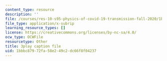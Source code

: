 ```yaml
---
content_type: resource
description: ''
file: /courses/res-10-s95-physics-of-covid-19-transmission-fall-2020/1bbbc87972fa58e249c2dc66f8f04237_lFDL2Qif2vE.srt
file_type: application/x-subrip
learning_resource_types: []
license: https://creativecommons.org/licenses/by-nc-sa/4.0/
ocw_type: OCWFile
resourcetype: Other
title: 3play caption file
uid: 1bbbc879-72fa-58e2-49c2-dc66f8f04237
---
```

